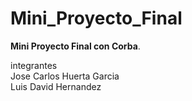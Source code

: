 # Mini_Proyecto_Final
**Mini Proyecto Final con Corba**.

integrantes  
Jose Carlos Huerta Garcia  
Luis David Hernandez

